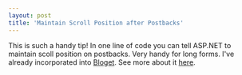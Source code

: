 ```yaml
---
layout: post  
title: 'Maintain Scroll Position after Postbacks'
---
```

This is such a handy tip! In one line of code you can tell ASP.NET to maintain scoll position on postbacks. Very handy for long forms. I've already incorporated into [Bloget](/bloget). See more about it [here](http://www.madskristensen.dk/blog/Maintain+Scroll+Position+After+Postbacks.aspx).
